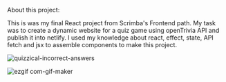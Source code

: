About this project:

This is was my final React project from Scrimba's Frontend path. My task was to create a dynamic website for a quiz game using openTrivia API and publish it into netlify. I used my knowledge about react, effect, state, API fetch and jsx to assemble components to make this project.

![quizzical-incorrect-answers](https://user-images.githubusercontent.com/105444897/198122253-670641e2-63f9-4d71-9ea2-062c04f1babc.png)

![ezgif com-gif-maker](https://user-images.githubusercontent.com/105444897/198124951-516aabdd-12d0-4f79-91ff-f817ec91382c.gif)

